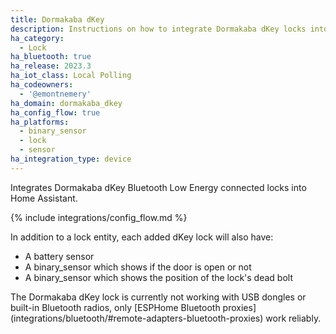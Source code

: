 ```yaml
---
title: Dormakaba dKey
description: Instructions on how to integrate Dormakaba dKey locks into Home Assistant.
ha_category:
  - Lock
ha_bluetooth: true
ha_release: 2023.3
ha_iot_class: Local Polling
ha_codeowners:
  - '@emontnemery'
ha_domain: dormakaba_dkey
ha_config_flow: true
ha_platforms:
  - binary_sensor
  - lock
  - sensor
ha_integration_type: device
---
```


Integrates Dormakaba dKey Bluetooth Low Energy connected locks into Home Assistant.

{% include integrations/config_flow.md %}

In addition to a lock entity, each added dKey lock will also have:
- A battery sensor
- A binary_sensor which shows if the door is open or not
- A binary_sensor which shows the position of the lock's dead bolt

<div class='note warning'>
The Dormakaba dKey lock is currently not working with USB dongles or built-in Bluetooth radios, only [ESPHome Bluetooth proxies](integrations/bluetooth/#remote-adapters-bluetooth-proxies) work reliably.
</div>
